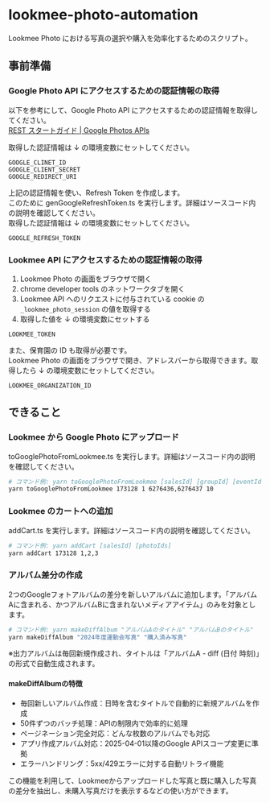 # lookmee-photo-automation

Lookmee Photo における写真の選択や購入を効率化するためのスクリプト。

## 事前準備

### Google Photo API にアクセスするための認証情報の取得

以下を参考にして、Google Photo API にアクセスするための認証情報を取得してください。  
[REST スタートガイド | Google Photos APIs](https://developers.google.com/photos/library/guides/get-started?hl=ja)

取得した認証情報は ↓ の環境変数にセットしてください。

```
GOOGLE_CLINET_ID
GOOGLE_CLIENT_SECRET
GOOGLE_REDIRECT_URI
```

上記の認証情報を使い、Refresh Token を作成します。  
このために genGoogleRefreshToken.ts を実行します。詳細はソースコード内の説明を確認してください。  
取得した認証情報は ↓ の環境変数にセットしてください。

```
GOOGLE_REFRESH_TOKEN
```

### Lookmee API にアクセスするための認証情報の取得

1. Lookmee Photo の画面をブラウザで開く
2. chrome developer tools のネットワークタブを開く
3. Lookmee API へのリクエストに付与されている cookie の `_lookmee_photo_session` の値を取得する
4. 取得した値を ↓ の環境変数にセットする

```
LOOKMEE_TOKEN
```

また、保育園の ID も取得が必要です。  
Lookmee Photo の画面をブラウザで開き、アドレスバーから取得できます。取得したら ↓ の環境変数にセットしてください。

```
LOOKMEE_ORGANIZATION_ID
```

## できること

### Lookmee から Google Photo にアップロード

toGooglePhotoFromLookmee.ts を実行します。詳細はソースコード内の説明を確認してください。

```bash
# コマンド例: yarn toGooglePhotoFromLookmee [salesId] [groupId] [eventIds] [uploadCount]
yarn toGooglePhotoFromLookmee 173128 1 6276436,6276437 10
```

### Lookmee のカートへの追加

addCart.ts を実行します。詳細はソースコード内の説明を確認してください。

```bash
# コマンド例: yarn addCart [salesId] [photoIds]
yarn addCart 173128 1,2,3
```

### アルバム差分の作成

2つのGoogleフォトアルバムの差分を新しいアルバムに追加します。「アルバムAに含まれる、かつアルバムBに含まれないメディアアイテム」のみを対象とします。

```bash
# コマンド例: yarn makeDiffAlbum "アルバムAのタイトル" "アルバムBのタイトル"
yarn makeDiffAlbum "2024年度運動会写真" "購入済み写真"
```

※出力アルバムは毎回新規作成され、タイトルは「アルバムA - diff (日付 時刻)」の形式で自動生成されます。

#### makeDiffAlbumの特徴

- 毎回新しいアルバム作成：日時を含むタイトルで自動的に新規アルバムを作成
- 50件ずつのバッチ処理：APIの制限内で効率的に処理
- ページネーション完全対応：どんな枚数のアルバムでも対応
- アプリ作成アルバム対応：2025-04-01以降のGoogle APIスコープ変更に準拠
- エラーハンドリング：5xx/429エラーに対する自動リトライ機能

この機能を利用して、Lookmeeからアップロードした写真と既に購入した写真の差分を抽出し、未購入写真だけを表示するなどの使い方ができます。
